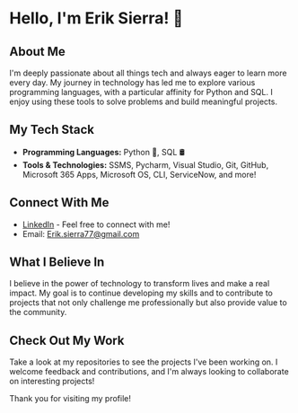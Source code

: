 # Hello, I'm Erik Sierra! 👋

## About Me
I'm deeply passionate about all things tech and always eager to learn more every day. My journey in technology has led me to explore various programming languages, with a particular affinity for Python and SQL. I enjoy using these tools to solve problems and build meaningful projects.

## My Tech Stack
- **Programming Languages:** Python 🐍, SQL 🛢️
- **Tools & Technologies:** SSMS, Pycharm,  Visual Studio, Git, GitHub, Microsoft 365 Apps, Microsoft OS, CLI, ServiceNow, and more!

## Connect With Me
- [LinkedIn](https://www.linkedin.com/in/erik-sierra-84b2b128b/) - Feel free to connect with me!
- Email: Erik.sierra77@gmail.com

## What I Believe In
I believe in the power of technology to transform lives and make a real impact. My goal is to continue developing my skills and to contribute to projects that not only challenge me professionally but also provide value to the community.

## Check Out My Work
Take a look at my repositories to see the projects I've been working on. I welcome feedback and contributions, and I'm always looking to collaborate on interesting projects!

Thank you for visiting my profile!
